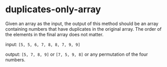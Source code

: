 # duplicates-only-array

Given an array as the input, the output of this method should be an array containing numbers that have duplicates in the original array. The order of the elements in the final array does not matter. 

input: `[5, 5, 6, 7, 8, 8, 7, 9, 9]`


output: `[5, 7, 8, 9]` or `[7, 5, 9, 8]` or any permutation of the four numbers.
